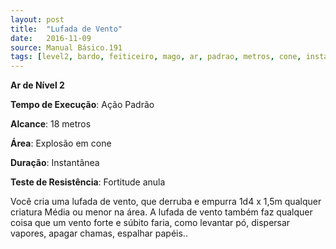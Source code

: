 ```yaml
---
layout: post
title:  "Lufada de Vento"
date:   2016-11-09
source: Manual Básico.191
tags: [level2, bardo, feiticeiro, mago, ar, padrao, metros, cone, instantanea, fortitude, anula]
---
```


**Ar de Nível 2**

**Tempo de Execução**: Ação Padrão

**Alcance**: 18 metros

**Área**: Explosão em cone

**Duração**: Instantânea

**Teste de Resistência**: Fortitude anula

Você cria uma lufada de vento, que derruba e empurra 1d4 x 1,5m qualquer criatura Média ou menor na área. A lufada de vento também faz qualquer coisa que um vento forte e súbito faria, como levantar pó, dispersar vapores, apagar chamas, espalhar papéis..